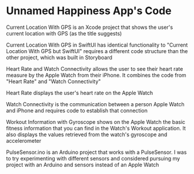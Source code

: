 # Unnamed Happiness App's Code

Current Location With GPS is an Xcode project that shows the user's current location with GPS (as the title suggests)

Current Location With GPS in SwiftUI has identical functionality to "Current Location With GPS but SwiftUI" requires a different code structure than the other project, which was built in Storyboard

Heart Rate and Watch Connectivity allows the user to see their heart rate measure by the Apple Watch from their iPhone. It combines the code from "Heart Rate" and "Watch Connectivity"

Heart Rate displays the user's heart rate on the Apple Watch

Watch Connectivity is the communication between a person Apple Watch and iPhone and requires code to establish that connection

Workout Information with Gyroscope shows on the Apple Watch the basic fitness information that you can find in the Watch's Workout application. It also displays the values retrieved from the watch's gyroscope and accelerometer

PulseSensor.ino is an Arduino project that works with a PulseSensor. I was to try experimenting with different sensors and considered pursuing my project with an Arduino and sensors instead of an Apple Watch
